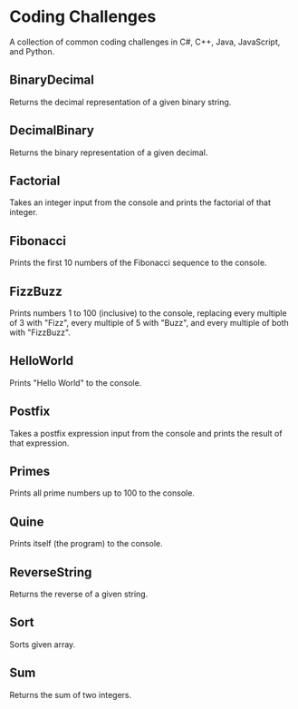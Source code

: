 # Coding Challenges

A collection of common coding challenges in C#, C++, Java, JavaScript, and Python.

## BinaryDecimal

Returns the decimal representation of a given binary string.

## DecimalBinary

Returns the binary representation of a given decimal.

## Factorial

Takes an integer input from the console and prints the factorial of that integer.

## Fibonacci

Prints the first 10 numbers of the Fibonacci sequence to the console.

## FizzBuzz

Prints numbers 1 to 100 (inclusive) to the console, replacing every multiple of 3 with "Fizz", every multiple of 5 with "Buzz", and every multiple of both with "FizzBuzz".

## HelloWorld

Prints "Hello World" to the console.

## Postfix

Takes a postfix expression input from the console and prints the result of that expression.

## Primes

Prints all prime numbers up to 100 to the console.

## Quine

Prints itself (the program) to the console.

## ReverseString

Returns the reverse of a given string.

## Sort

Sorts given array.

## Sum

Returns the sum of two integers.
